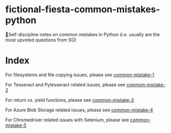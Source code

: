 # fictional-fiesta-common-mistakes-python
🐍Self-discipline notes on common mistakes in Python (i.e. usually are the most upvoted questions from SO)
          
# Index 

For filesystems and file copying issues, please see [common-mistake-1](https://github.com/liamsuma/fictional-fiesta-common-mistakes-python/blob/master/common-mistake-1/filesystem_move_folders.py)

For Tesseract and Pytesseract related issues, please see [common-mistake-2](https://github.com/liamsuma/fictional-fiesta-common-mistakes-python/blob/master/common-mistake-2/pytesseract-tesseract-cmd.py)

For return vs. yield functions, please see [common-mistake-3](https://github.com/liamsuma/fictional-fiesta-common-mistakes-python/tree/master/common-mistake-3)

For Azure Blob Storage related issues, please see [common-mistake-4](https://github.com/liamsuma/fictional-fiesta-common-mistakes-python/tree/master/common-mistake-4)

For Chromedriver related issues with Selenium, please see [common-mistake-5](https://github.com/liamsuma/fictional-fiesta-common-mistakes-python/tree/master/common-mistake-5)
